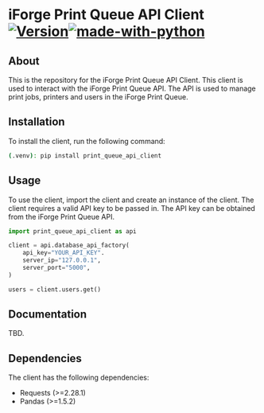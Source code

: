 # iForge Print Queue API Client [![Version](https://badgen.net/pypi/v/print-queue-api-client/)](https://pypi.org/project/print-queue-api-client/)[![made-with-python](https://img.shields.io/badge/Made%20with-Python-1f425f.svg)](https://www.python.org/)


## About
This is the repository for the iForge Print Queue API Client. This client is used to interact with the iForge Print Queue API. The API is used to manage print jobs, printers and users in the iForge Print Queue.

## Installation
To install the client, run the following command:

```bash
(.venv): pip install print_queue_api_client
```
## Usage
To use the client, import the client and create an instance of the client. The client requires a valid API key to be passed in. The API key can be obtained from the iForge Print Queue API.

```python
import print_queue_api_client as api

client = api.database_api_factory(
    api_key="YOUR_API_KEY".
    server_ip="127.0.0.1",
    server_port="5000",
)

users = client.users.get()

```
## Documentation
TBD.

## Dependencies
The client has the following dependencies:
- Requests (>=2.28.1)
- Pandas (>=1.5.2)
